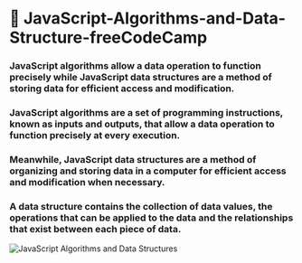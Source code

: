 # 📖 JavaScript-Algorithms-and-Data-Structure-freeCodeCamp

### JavaScript algorithms allow a data operation to function precisely while JavaScript data structures are a method of storing data for efficient access and modification. 
### JavaScript algorithms are a set of programming instructions, known as inputs and outputs, that allow a data operation to function precisely at every execution. 
### Meanwhile, JavaScript data structures are a method of organizing and storing data in a computer for efficient access and modification when necessary. 
### A data structure contains the collection of data values, the operations that can be applied to the data and the relationships that exist between each piece of data.

![JavaScript Algorithms and Data Structures](https://github.com/IC-XC/JavaScript-Algorithms-and-Data-Structure-freeCodeCamp/assets/86513555/b0be88e3-690f-48b4-ac27-ac5130d42c91)
